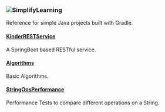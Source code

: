 ### ![SimplifyLearning](https://travis-ci.org/sachinlala/SimplifyLearning.svg) 
Reference for simple Java projects built with Gradle.

#### [KinderRESTService](KinderRESTService)
A SpringBoot based RESTful service.

#### [Algorithms](Algorithms)
Basic Algorithms.

#### [StringOpsPerformance](StringOpsPerformance)
Performance Tests to compare different operations on a String.

